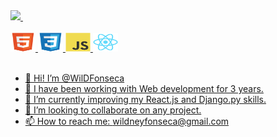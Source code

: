 <div>
  <a href="https://github.com/WilDFonseca">
  <img height="160em" src="https://github-readme-stats.vercel.app/api?username=wildfonseca&show_icons=true&theme=github_dark&include_all_commits=true&count_private+true"/>
  <img height="160em" scr="https://github-readme-stats.vercel.app/api/top-langs/username=wildfonseca&layout=compact&theme=github_dark"/>
</div>
<br>
<div sytle="display: inline_block">
  <img aling= "center" alt="Wil-HMTL" height="30" width="40" src="https://github.com/devicons/devicon/blob/master/icons/html5/html5-original.svg">
  <img aling= "center" alt="Wil-CSS" height="30" width="40" src="https://github.com/devicons/devicon/blob/master/icons/css3/css3-original.svg">
  <img aling= "center" alt="Wil-JS" height="30" width="40" src="https://github.com/devicons/devicon/blob/master/icons/javascript/javascript-original.svg">
  <img aling= "center" alt="Wil-React" height="30" width="40" src="https://github.com/devicons/devicon/blob/master/icons/react/react-original.svg">
 </div>
 <br>

- 👋 Hi! I’m @WilDFonseca
- 👀 I have been working with Web development for 3 years.
- 🌱 I’m currently improving my React.js and Django.py skills.
- 💞️ I’m looking to collaborate on any project.
- 📫 How to reach me: wildneyfonseca@gmail.com



<!---
I'm beginning my repo here, so come back later for more content!
WilDFonseca/WilDFonseca is a ✨ special ✨ repository because its `README.md` (this file) appears on your GitHub profile.
You can click the Preview link to take a look at your changes.
--->
